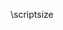 <!-- Copyright (C) 2024  Kevin Sandom -->
<!-- Make the text small from now on. Best used in a block or column. -->
\scriptsize
